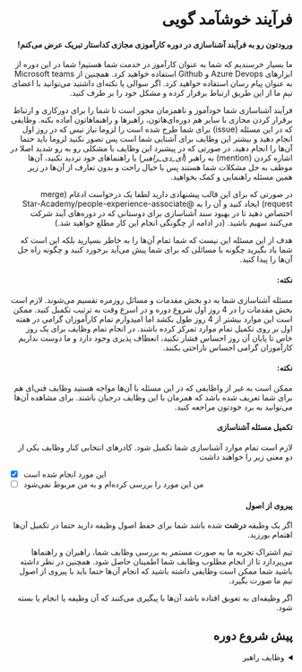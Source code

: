 <div dir="rtl" align='right'>
  
# فرآیند خوشآمد گویی

#### ورودتون رو به فرآیند آشناسازی در دوره کارآموزی مجازی کداستار تبریک عرض می‌کنم!


ما بسیار خرسندیم که شما به عنوان کارآموز در خدمت شما هستیم!
شما در این دوره از ابزارهای Azure Devops و Github استفاده خواهید کرد.
همچنین از Microsoft teams به عنوان پیام رسان استفاده خواهید کرد.
اگر سوالی یا نکته‌ای داشتید می‌توانید با اعضای تیمِ ما از این طریق ارتباط برقرار کرده و مشکل خود را بر طرف کنید.



فرآیند آشناسازی شما خودآموز و ناهمزمان محور است تا شما را برای دورکاری و ارتباط برقرار کردن مجازی با سایر هم دوره‌ای‌هاتون، راهبرها و راهنماهاتون آماده بکنه. 
وظایفی که در این مسئله (issue) برای شما طرح شده است را لزوما نیاز نیس که در روز اول انجام دهید و بیشتر این وظایف برای آشنایی شما است پس تصور نکنید لزوما باید حتما آن‌ها را انجام دهید.
در صورتی که در پیشبرد این وظایف با مشکلی رو به رو شدید اصلا در اشاره کردن (mention) به راهبر (_آی_دی_راهبر_) یا راهنماهای خود تردید نکنید، آن‌ها موظف به حل مشکلات شما هستند پس با خیال راحت و بدون تعارف از آن‌ها در زیر همین مسئله راهنمایی و کمک بخواهید.



در صورتی که برای این قالب پیشنهادی دارید لطفا یک درخواست ادغام (merge request) ایجاد کنید و آن را به @Star-Academy/people-experience-associate اختصاص دهید تا در بهبود سند آشناسازی برای دوستانی که در دوره‌های آیند شرکت می‌کنند سهیم باشید.
(در ادامه از چگونگی انجام این کار مطلع خواهید شد.)



هدف از این مسئله این نیست که شما تمام آن‌ها را به خاطر بسپارید بلکه این است که شما یاد بگیرید چگونه با مسائلی که برای شما پیش می‌آید برخورد کنید و چگونه راه حل آن‌ها را پیدا کنید.

#### نکته:
مسئله آشناسازی شما به دو بخش مقدمات و مسائل روزمره تقسیم می‌شوند.
لازم است بخش مقدمات را در 4 روز اول شروع دوره و در اسرع وقت  به ترتیب تکمیل کنید.
ممکن است این موارد بیشتر از 4 روز طول بکشد اما امیدوارم تمام کارآموزان گرامی در هفته اول بر روی تکمیل تمام موارد تمرکز کرده باشند.
در انجام تمام وظایف برای یک روز خاص تا پایان آن روز احساس فشار نکنید، انعطاف پذیری وجود دارد و ما دوست نداریم کارآموزان گرامی احساس ناراحتی بکنند.


#### نکته:
ممکن است به غیر از واظایفی که در این مسئله با آن‌ها مواجه هستید وظایف فنی‌ای هم برای شما تعریف شده باشد که همزمان با این وظایف درجیان باشند. برای مشاهده آن‌ها می‌توانید به برد خودتون مراجعه کنید.

#### تکمیل مسئله آشناسازی
لازم است تمام موارد آشناسازی شما تکمیل شود. 
کادرهای انتخابی کنار وظایف یکی از دو معنی زیر را خواهند داشت
<div  dir="ltr" align='left'>
  
- [x] این مورد انجام شده است
- [ ] من این مورد را بررسی کرده‌ام و به من مربوط نمی‌شود
</div>
  
#### پیروی از اصول
اگر یک وظیفه <strong>درشت</strong> شده باشد شما برای حفط اصول وظیفه دارید حتما در تکمیل آن‌ها اهتمام بورزید.

تیم اشتراک تجربه ما به صورت مستمر به بررسی وظایف شما، راهبران و راهنماها می‌پردازد تا از انجام مطلوب وظایف شما اطمینان حاصل شود.
همچنین در نظر داشته باشید شما ممکن است وظایفی داشته باشید که انجام آن‌ها حتما باید با پیروی از اصول تیم ما صورت بگیرد.

اگر وظیفه‌ای به تعویق افتاده باشد آن‌ها با پیگیری می‌کنند که آن وظیفه یا انجام یا بسته شود.

## پیش شروع دوره
<details>
  <summary>وظایف راهبر</summary>
  
  <div  dir="ltr" align='left'>
  
  1. [ ] قبل از شروع دوره حتما با کارآموز گرامی ارتباط برقرار کرده و او را به جشن افتتاحیه دوره دعوت کن. در پیام ارسالی خود را معرفی کرده و ورود وی را به دوره تبریک عرض کرده و از پذیرفته شدن وی در این دوره ابراز خوشحالی کن. این نکته را در نظر داشته باش که حضور کارآموزان برای ما مایه افتخار و مباهات است پس به خوبی این مطلب را به آن‌ها منتقل کن.
  2. [ ] از کارآموز گرامی یک رایانامه جهت دعوت وی به تیم Microsoft teams و Github و Azure Devops دریافت و برایش دعوت نامه ارسال کن.
  3. [ ] سه فاز اولیه و فرآیند آشناسازی را به صورت مسئله تعریف و برای کارآموز محتواهای راهنمای آن سه فاز را ارسال کن.
     </div>
</details>
</div>
